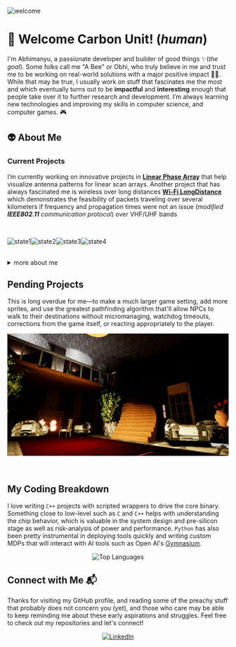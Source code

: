 <!--
**a2nath/a2nath** is a ✨ _special_ ✨ repository because its `README.md` (this file) appears on your GitHub profile.

Here are some ideas to get you started:

- 🔭 I’m currently working on ...
- 🌱 I’m currently learning ...
- 👯 I’m looking to collaborate on ...
- 🤔 I’m looking for help with ...
- 💬 Ask me about ...
- 📫 How to reach me: ...
- 😄 Pronouns: ...
- ⚡ Fun fact: ...
-->

![welcome](https://github.com/user-attachments/assets/8ddde24a-a21e-4452-966d-68e8b084affa)

# 🖖 Welcome Carbon Unit! (_human_) 
I'm Abhimanyu, a passionate developer and builder of good things ✨(_the goal_). Some folks call me "A Bee" or Obhi, who truly believe in me and trust me to be working on real-world solutions with a major positive impact 🌠🌠. While that may be true, I usually work on stuff that fascinates me the most and which eventually turns out to be **impactful** and **interesting** enough that people take over it to further research and development. I’m always learning new technologies and improving my skills in computer science, and computer games.  🎮

  
## 👽 About Me 

### Current Projects

I’m currently working on innovative projects in **[Linear Phase Array](https://github.com/a2nath/Linear-Phased-Array)** that help visualize antenna patterns for linear scan arrays. Another project that has always fascinated me is wireless over long distances **[Wi-Fi LongDistance](https://github.com/a2nath/Long-Distance-Wi-Fi-802.11)** which demonstrates the feasibility of packets traveling over several kilometers if frequency and propagation times were not an issue (_modified **IEEE802.11** communication protocol_) over VHF/UHF bands

<br/>
<p align="center">
  
![state1](https://github.com/user-attachments/assets/223a7708-45ff-4390-b27d-18d3034b3ff8)![state2](https://github.com/user-attachments/assets/f317e05c-b304-42bf-8086-0b0f0c53389e)![state3](https://github.com/user-attachments/assets/37b21828-2dae-4574-81bf-127a6dbe52db)![state4](https://github.com/user-attachments/assets/ebc46bb3-d969-4150-88fb-a6bfbfb5c12e)

</p>
<br/>


<details>
  <summary>more about me</summary>

## Lessons learned from the industry

###  If you buy a Lamborghini, you  have to maintain the Lamborghini

I have a personal philosophy of keeping things simple, instead of overcomplicating things that will require re-learning what the code does! And not to mention the amount of time in maintenance of complicated code when dependent things break. In my 10+ years of working in various large tech companies including Google, Qualcomm, Open Text, and the Canadian Government, I learned some truly enlightening, intuitive as well as contradictory things. As you might expect, projects evolve from their infancy and look like this: 

<p align="center">
<img src="images/simple-trireme.png?raw=true" width="500"/>
</p>

... and eventually reaching a state where in 5-10+ years of development time, 100s of engineers are involved to maintain a large-scale unsustainable solution; growing uncontrollably from various having to meet targets, feature releases, and aim for new goals of the organization. In the figure below, a trireme has 3 rows of rowers on each side, which can bring the total crew count to 150-200 that are actively involved in running this ship. Just imagine.

<p align="center">
<img src="images/trireme-1.jpg?raw=true" width="500"/>
</p>

As the project grows further, it gets more and more difficult to scale up the modules. Moreover, the concerned person or the tech lead who has a say in the project timeline has to step up and initiate a cleanup of the code, also called the **_tech debt_**. One person cannot do this which further warrants the help of another entire team that becomes responsible for the tools and deployment of the software going forward. Now to keep things running smoothly in a trireme, what if I said that we will need to create a large floating platform that's connected to the ship by several cables and ladders so that they help organize the daily operations? 

<p align="center">
<img src="images/ancient-trireme-battle.jpg?raw=true" width="500"/>
</p>

If there isn't already a consecutive delivery due just after a major delivery that got done from a 10-month grind, the person leading the team has to step back and look for slack in the project timeline where this tech debt can be paid off as fully as possible. And oftentimes in the tech sector, back-to-back projects are a thing... so remember, don't overcomplicate stuff or else **if you buy a Lamborghini, you have to maintain the Lamborghini** 


<p align="center">
<img src="images/bmxcioxm9eab1.png?raw=true" width="500"/>
</p>
<br/>

In a well-developed project the evolution of a project as it matures has automated testing, regression toolchain, and a thorough validation pipeline, CI/CD, etc. (_in my opinion_ 👽). Yes, it does look super simple, and yet it can be complex the more a developer in your team digs deeper, but the "feeling" is never that it's complicated. It is counter-intuitive.

<br/>



</details>

## Pending Projects

This is long overdue for me—to make a much larger game setting, add more sprites, and use the greatest pathfinding algorithm that'll allow NPCs to walk to their destinations without micromanaging, watchdog timeouts, corrections from the game itself, or reacting appropriately to the player. 

<p align="center">
<img src="https://raw.githubusercontent.com/a2nath/Unreal-Engine-Project/refs/heads/main/images/screencap8.png?raw=true" width="800"/>
</p>
<br/>

## My Coding Breakdown

I love writing `C++` projects with scripted wrappers to drive the core binary. Something close to low-level such as `C` and `C++` helps with understanding the chip behavior, which is valuable in the system design and pre-silicon stage as well as risk-analysis of power and performance. `Python` has also been pretty instrumental in deploying tools quickly and writing custom MDPs that will interact with AI tools such as Open AI's [Gymnasium](https://github.com/Farama-Foundation/Gymnasium).
<br/>

<div align="center">

![Top Languages](https://github-readme-stats.vercel.app/api/top-langs/?username=a2nath&layout=pie)

</div>

## Connect with Me 📬

Thanks for visiting my GitHub profile, and reading some of the preachy stuff that probably does not concern you (yet), and those who care may be able to keep reminding me about these early aspirations and struggles. Feel free to check out my repositories and let's connect!

<div align="center">

  [![LinkedIn](https://img.shields.io/badge/LinkedIn-blue?style=flat&logo=linkedin)](https://www.linkedin.com/in/a2nath)

</div>
